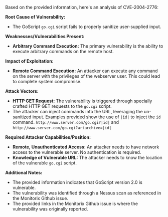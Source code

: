 Based on the provided information, here's an analysis of CVE-2004-2776:

**Root Cause of Vulnerability:**
- The GoScript `go.cgi` script fails to properly sanitize user-supplied input.

**Weaknesses/Vulnerabilities Present:**
- **Arbitrary Command Execution:** The primary vulnerability is the ability to execute arbitrary commands on the remote host.

**Impact of Exploitation:**
- **Remote Command Execution:** An attacker can execute any command on the server with the privileges of the webserver user. This could lead to complete system compromise.

**Attack Vectors:**
- **HTTP GET Request:** The vulnerability is triggered through specially crafted HTTP GET requests to the `go.cgi` script.
- The attacker can inject commands into the URL, leveraging the un-sanitized input. Examples provided show the use of `|id|` to inject the `id` command. `http://www.server.com/go.cgi?|id|` and `http://www.server.com/go.cgi?artarchive=|id|`

**Required Attacker Capabilities/Position:**
- **Remote, Unauthenticated Access:** An attacker needs to have network access to the vulnerable server. No authentication is required.
- **Knowledge of Vulnerable URL:** The attacker needs to know the location of the vulnerable `go.cgi` script.

**Additional Notes:**
- The provided information indicates that GoScript version 2.0 is vulnerable.
- The vulnerability was identified through a Nessus scan as referenced in the Monitorix Github issue.
- The provided links in the Monitorix Github issue is where the vulnerability was originally reported.